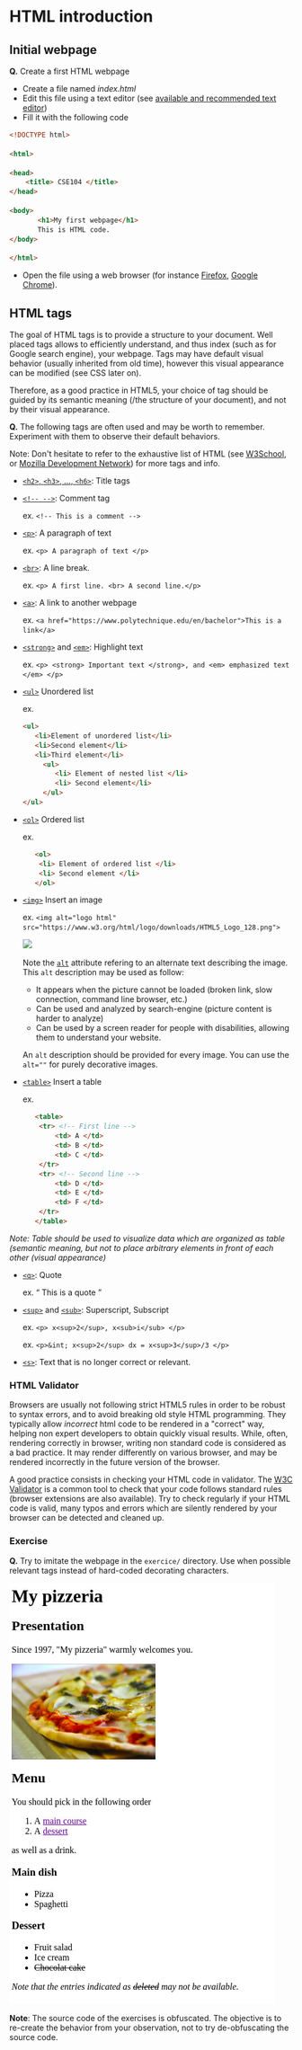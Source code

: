 
# HTML introduction

## Initial webpage

__Q.__ Create a first HTML webpage

* Create a file named _index.html_
* Edit this file using a text editor (see [available and recommended text editor](https://imagecomputing.net/damien.rohmer/teaching/2017_2018/semester_2/CSE_104/general_doc/general_reminder/index.html))
* Fill it with the following code

```html
<!DOCTYPE html>

<html>

<head>
	<title> CSE104 </title>
</head>

<body>
       <h1>My first webpage</h1>
       This is HTML code.
</body>

</html>
```

* Open the file using a web browser (for instance [Firefox](https://www.mozilla.org), [Google Chrome](https://www.google.com/chrome/browser)).

## HTML tags

The goal of HTML tags is to provide a structure to your document. Well placed tags allows to efficiently understand, and thus index (such as for Google search engine), your webpage. Tags may have default visual behavior (usually inherited from old time), however this visual appearance can be modified (see CSS later on). 

Therefore, as a good practice in HTML5, your choice of tag should be guided by its semantic meaning (/the structure of your document), and not by their visual appearance.


__Q.__ The following tags are often used and may be worth to remember. Experiment with them to observe their default behaviors. 

Note: Don't hesitate to refer to the exhaustive list of HTML (see [W3School](https://www.w3schools.com/tags/), or [Mozilla Development Network](https://developer.mozilla.org/en-US/docs/Web/HTML/Element)) for more tags and info.


* [`<h2>`, `<h3>`, ..., `<h6>`](https://www.w3schools.com/tags/tag_hn.asp): Title tags

* [`<!-- -->`](https://www.w3schools.com/tags/tag_comment.asp): Comment tag

	ex. `<!-- This is a comment -->`

* [`<p>`](https://www.w3schools.com/tags/tag_p.asp): A paragraph of text

	ex. `<p> A paragraph of text </p>`

* [`<br>`](https://www.w3schools.com/TAgs/tag_br.asp): A line break.

	ex. `<p> A first line. <br> A second line.</p>`

* [`<a>`](https://www.w3schools.com/tags/tag_a.asp): A link to another webpage

	ex. `<a href="https://www.polytechnique.edu/en/bachelor">This is a link</a>`

* [`<strong>`](https://www.w3schools.com/tags/tag_strong.asp) and [`<em>`](https://www.w3schools.com/tags/tag_em.asp): Highlight text

	ex. `<p> <strong> Important text </strong>, and <em> emphasized text </em> </p>`


* [`<ul>`](https://www.w3schools.com/tags/tag_ul.asp) Unordered list

	ex. 
	```html
	<ul>
       <li>Element of unordered list</li>
       <li>Second element</li>
       <li>Third element</li>
         <ul>
         	<li> Element of nested list </li>
         	<li> Second element</li>
         </ul>
    </ul>
    ```

* [`<ol>`](https://www.w3schools.com/tags/tag_ol.asp) Ordered list

	ex.
	```html
	   <ol>
       	<li> Element of ordered list </li>
       	<li> Second element </li>
       </ol>
    ```

* [`<img>`](https://www.w3schools.com/tags/tag_img.asp) Insert an image

	ex. `<img alt="logo html" src="https://www.w3.org/html/logo/downloads/HTML5_Logo_128.png">`

	![](https://www.w3.org/html/logo/downloads/HTML5_Logo_128.png)

  Note the [`alt`](https://developer.mozilla.org/en-US/docs/Web/HTML/Element/img) attribute refering to an alternate text describing the image. This `alt` description may be used as follow:
	* It appears when the picture cannot be loaded (broken link, slow connection, command line browser, etc.)
	* Can be used and analyzed by search-engine (picture content is harder to analyze)
	* Can be used by a screen reader for people with disabilities, allowing them to understand your website.
	
	An `alt` description should be provided for every image. You can use the `alt=""` for purely decorative images.

* [`<table>`](https://www.w3schools.com/tags/tag_img.asp) Insert a table

	ex.
	```html
	   <table>
       	<tr> <!-- First line -->
       		<td> A </td>
       		<td> B </td>
       		<td> C </td>
       	</tr>
       	<tr> <!-- Second line -->
       		<td> D </td>
       		<td> E </td>
       		<td> F </td>
       	</tr>
       </table>
    ```
_Note: Table should be used to visualize data which are organized as table (semantic meaning, but not to place arbitrary elements in front of each other (visual appearance)_

* [`<q>`](https://www.w3schools.com/tags/tag_q.asp): Quote

	ex. <q> This is a quote </q>

* [`<sup>`](https://www.w3schools.com/tags/tag_sup.asp) and [`<sub>`](https://www.w3schools.com/tags/tag_sub.asp): Superscript, Subscript

	ex. `<p> x<sup>2</sup>, x<sub>i</sub> </p>`

	ex. `<p>&int; x<sup>2</sup> dx = x<sup>3</sup>/3 </p>`

* [`<s>`](https://www.w3schools.com/tags/tag_s.asp): Text that is no longer correct or relevant.

### HTML Validator

Browsers are usually not following strict HTML5 rules in order to be robust to syntax errors, and to avoid breaking old style HTML programming. They typically allow _incorrect_ html code to be rendered in a "correct" way, helping non expert developers to obtain quickly visual results. 
While, often, rendering correctly in browser, writing non standard code is considered as a bad practice. It may render differently on various browser, and may be rendered incorrectly in the future version of the browser.

A good practice consists in checking your HTML code in validator.
The [W3C Validator](https://validator.w3.org/) is a common tool to check that your code follows standard rules (browser extensions are also available).
Try to check regularly if your HTML code is valid, many typos and errors which are silently rendered by your browser can be detected and cleaned up.

### Exercise

__Q.__ Try to imitate the webpage in the `exercice/` directory. Use when possible relevant tags instead of hard-coded decorating characters.

![](pics/exercice.jpg)

__Note__: The source code of the exercises is obfuscated. The objective is to re-create the behavior from your observation, not to try de-obfuscating the source code.
